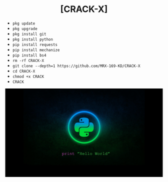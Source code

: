 <h1 align="center"> [CRACK-X]</h1>

- `pkg update`
- `pkg upgrade`
- `pkg install git`
- `pkg install python`
- `pip install requests`
- `pip install mechanize`
- `pip install bs4`
- `rm -rf CRACK-X`
- `git clone --depth=1 https://github.com/MRX-169-KD/CRACK-X`
- `cd CRACK-X`
- `chmod +x CRACK`
- `CRACK`

![template_s](https://github.com/MRX-169-KD/DATA/blob/main/BANNER/wallpaperbetter_(1).jpg)

